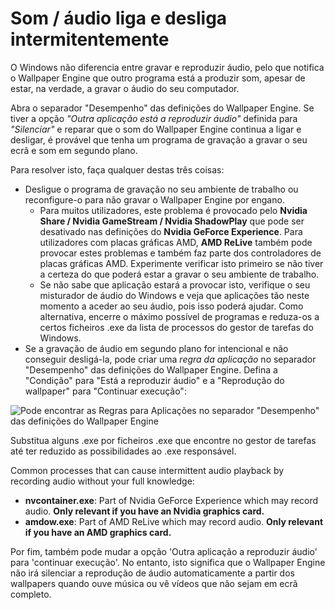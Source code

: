 # Som / áudio liga e desliga intermitentemente

O Windows não diferencia entre gravar e reproduzir áudio, pelo que notifica o Wallpaper Engine que outro programa está a produzir som, apesar de estar, na verdade, a gravar o áudio do seu computador.

Abra o separador "Desempenho" das definições do Wallpaper Engine. Se tiver a opção *"Outra aplicação está a reproduzir áudio"* definida para *"Silenciar"* e reparar que o som do Wallpaper Engine continua a ligar e desligar, é provável que tenha um programa de gravação a gravar o seu ecrã e som em segundo plano.

Para resolver isto, faça qualquer destas três coisas:

* Desligue o programa de gravação no seu ambiente de trabalho ou reconfigure-o para não gravar o Wallpaper Engine por engano.
    * Para muitos utilizadores, este problema é provocado pelo **Nvidia Share / Nvidia GameStream / Nvidia ShadowPlay** que pode ser desativado nas definições do **Nvidia GeForce Experience**. Para utilizadores com placas gráficas AMD, **AMD ReLive** também pode provocar estes problemas e também faz parte dos controladores de placas gráficas AMD. Experimente verificar isto primeiro se não tiver a certeza do que poderá estar a gravar o seu ambiente de trabalho.
    * Se não sabe que aplicação estará a provocar isto, verifique o seu misturador de áudio do Windows e veja que aplicações tão neste momento a aceder ao seu áudio, pois isso poderá ajudar. Como alternativa, encerre o máximo possível de programas e reduza-os a certos ficheiros .exe da lista de processos do gestor de tarefas do Windows.
* Se a gravação de áudio em segundo plano for intencional e não conseguir desligá-la, pode criar uma *regra da aplicação* no separador "Desempenho" das definições do Wallpaper Engine. Defina a "Condição" para "Está a reproduzir áudio" e a "Reprodução do wallpaper" para "Continuar execução":

![Pode encontrar as Regras para Aplicações no separador "Desempenho" das definições do Wallpaper Engine](./applicationrule.png)

Substitua alguns .exe por ficheiros .exe que encontre no gestor de tarefas até ter reduzido as possibilidades ao .exe responsável.

Common processes that can cause intermittent audio playback by recording audio without your full knowledge:

* **nvcontainer.exe**: Part of Nvidia GeForce Experience which may record audio. **Only relevant if you have an Nvidia graphics card.**
* **amdow.exe**: Part of AMD ReLive which may record audio. **Only relevant if you have an AMD graphics card.**

Por fim, também pode mudar a opção 'Outra aplicação a reproduzir áudio' para 'continuar execução'. No entanto, isto significa que o Wallpaper Engine não irá silenciar a reprodução de áudio automaticamente a partir dos wallpapers quando ouve música ou vê vídeos que não sejam em ecrã completo.
